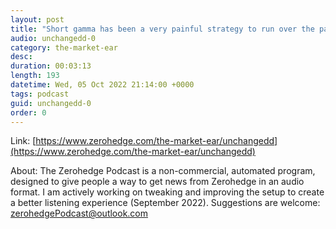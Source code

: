 ```yaml
---
layout: post
title: "Short gamma has been a very painful strategy to run over the past weeks, but if you zoom out, you realize you could have sold all options, collected theta, only to realize we are trading where we traded 2 weeks ago..."
audio: unchangedd-0
category: the-market-ear
desc: 
duration: 00:03:13
length: 193
datetime: Wed, 05 Oct 2022 21:14:00 +0000
tags: podcast
guid: unchangedd-0
order: 0
---
```



Link: [https://www.zerohedge.com/the-market-ear/unchangedd](https://www.zerohedge.com/the-market-ear/unchangedd)

About: The Zerohedge Podcast is a non-commercial, automated program, designed to give people a way to get news from Zerohedge in an audio format.  I am actively working on tweaking and improving the setup to create a better listening experience (September 2022).  Suggestions are welcome: [zerohedgePodcast@outlook.com](mailto:zerohedgePodcast@outlook.com)